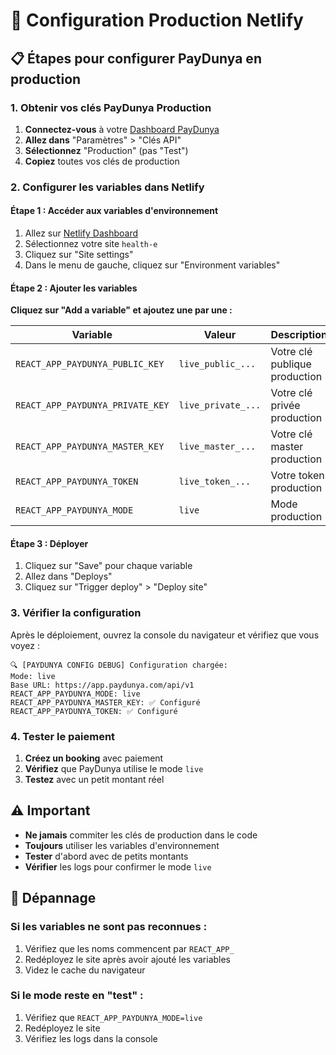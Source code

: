 # 🚀 Configuration Production Netlify

## 📋 Étapes pour configurer PayDunya en production

### **1. Obtenir vos clés PayDunya Production**

1. **Connectez-vous** à votre [Dashboard PayDunya](https://app.paydunya.com)
2. **Allez dans** "Paramètres" > "Clés API"
3. **Sélectionnez** "Production" (pas "Test")
4. **Copiez** toutes vos clés de production

### **2. Configurer les variables dans Netlify**

#### **Étape 1 : Accéder aux variables d'environnement**
1. Allez sur [Netlify Dashboard](https://app.netlify.com)
2. Sélectionnez votre site `health-e`
3. Cliquez sur "Site settings"
4. Dans le menu de gauche, cliquez sur "Environment variables"

#### **Étape 2 : Ajouter les variables**

**Cliquez sur "Add a variable" et ajoutez une par une :**

| Variable | Valeur | Description |
|----------|---------|-------------|
| `REACT_APP_PAYDUNYA_PUBLIC_KEY` | `live_public_...` | Votre clé publique production |
| `REACT_APP_PAYDUNYA_PRIVATE_KEY` | `live_private_...` | Votre clé privée production |
| `REACT_APP_PAYDUNYA_MASTER_KEY` | `live_master_...` | Votre clé master production |
| `REACT_APP_PAYDUNYA_TOKEN` | `live_token_...` | Votre token production |
| `REACT_APP_PAYDUNYA_MODE` | `live` | Mode production |

#### **Étape 3 : Déployer**
1. Cliquez sur "Save" pour chaque variable
2. Allez dans "Deploys"
3. Cliquez sur "Trigger deploy" > "Deploy site"

### **3. Vérifier la configuration**

Après le déploiement, ouvrez la console du navigateur et vérifiez que vous voyez :

```
🔍 [PAYDUNYA CONFIG DEBUG] Configuration chargée:
Mode: live
Base URL: https://app.paydunya.com/api/v1
REACT_APP_PAYDUNYA_MODE: live
REACT_APP_PAYDUNYA_MASTER_KEY: ✅ Configuré
REACT_APP_PAYDUNYA_TOKEN: ✅ Configuré
```

### **4. Tester le paiement**

1. **Créez un booking** avec paiement
2. **Vérifiez** que PayDunya utilise le mode `live`
3. **Testez** avec un petit montant réel

## ⚠️ Important

- **Ne jamais** commiter les clés de production dans le code
- **Toujours** utiliser les variables d'environnement
- **Tester** d'abord avec de petits montants
- **Vérifier** les logs pour confirmer le mode `live`

## 🔧 Dépannage

### **Si les variables ne sont pas reconnues :**
1. Vérifiez que les noms commencent par `REACT_APP_`
2. Redéployez le site après avoir ajouté les variables
3. Videz le cache du navigateur

### **Si le mode reste en "test" :**
1. Vérifiez que `REACT_APP_PAYDUNYA_MODE=live`
2. Redéployez le site
3. Vérifiez les logs dans la console 